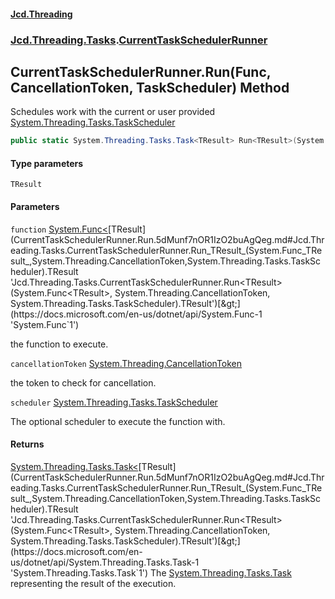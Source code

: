 #### [Jcd.Threading](index.md 'index')
### [Jcd.Threading.Tasks](Jcd.Threading.Tasks.md 'Jcd.Threading.Tasks').[CurrentTaskSchedulerRunner](CurrentTaskSchedulerRunner.md 'Jcd.Threading.Tasks.CurrentTaskSchedulerRunner')

## CurrentTaskSchedulerRunner.Run<TResult>(Func<TResult>, CancellationToken, TaskScheduler) Method

Schedules work with the current or user provided [System.Threading.Tasks.TaskScheduler](https://docs.microsoft.com/en-us/dotnet/api/System.Threading.Tasks.TaskScheduler 'System.Threading.Tasks.TaskScheduler')

```csharp
public static System.Threading.Tasks.Task<TResult> Run<TResult>(System.Func<TResult> function, System.Threading.CancellationToken cancellationToken, System.Threading.Tasks.TaskScheduler? scheduler=null);
```
#### Type parameters

<a name='Jcd.Threading.Tasks.CurrentTaskSchedulerRunner.Run_TResult_(System.Func_TResult_,System.Threading.CancellationToken,System.Threading.Tasks.TaskScheduler).TResult'></a>

`TResult`
#### Parameters

<a name='Jcd.Threading.Tasks.CurrentTaskSchedulerRunner.Run_TResult_(System.Func_TResult_,System.Threading.CancellationToken,System.Threading.Tasks.TaskScheduler).function'></a>

`function` [System.Func&lt;](https://docs.microsoft.com/en-us/dotnet/api/System.Func-1 'System.Func`1')[TResult](CurrentTaskSchedulerRunner.Run.5dMunf7nOR1IzO2buAgQeg.md#Jcd.Threading.Tasks.CurrentTaskSchedulerRunner.Run_TResult_(System.Func_TResult_,System.Threading.CancellationToken,System.Threading.Tasks.TaskScheduler).TResult 'Jcd.Threading.Tasks.CurrentTaskSchedulerRunner.Run<TResult>(System.Func<TResult>, System.Threading.CancellationToken, System.Threading.Tasks.TaskScheduler).TResult')[&gt;](https://docs.microsoft.com/en-us/dotnet/api/System.Func-1 'System.Func`1')

the function to execute.

<a name='Jcd.Threading.Tasks.CurrentTaskSchedulerRunner.Run_TResult_(System.Func_TResult_,System.Threading.CancellationToken,System.Threading.Tasks.TaskScheduler).cancellationToken'></a>

`cancellationToken` [System.Threading.CancellationToken](https://docs.microsoft.com/en-us/dotnet/api/System.Threading.CancellationToken 'System.Threading.CancellationToken')

the token to check for cancellation.

<a name='Jcd.Threading.Tasks.CurrentTaskSchedulerRunner.Run_TResult_(System.Func_TResult_,System.Threading.CancellationToken,System.Threading.Tasks.TaskScheduler).scheduler'></a>

`scheduler` [System.Threading.Tasks.TaskScheduler](https://docs.microsoft.com/en-us/dotnet/api/System.Threading.Tasks.TaskScheduler 'System.Threading.Tasks.TaskScheduler')

The optional scheduler to execute the function with.

#### Returns
[System.Threading.Tasks.Task&lt;](https://docs.microsoft.com/en-us/dotnet/api/System.Threading.Tasks.Task-1 'System.Threading.Tasks.Task`1')[TResult](CurrentTaskSchedulerRunner.Run.5dMunf7nOR1IzO2buAgQeg.md#Jcd.Threading.Tasks.CurrentTaskSchedulerRunner.Run_TResult_(System.Func_TResult_,System.Threading.CancellationToken,System.Threading.Tasks.TaskScheduler).TResult 'Jcd.Threading.Tasks.CurrentTaskSchedulerRunner.Run<TResult>(System.Func<TResult>, System.Threading.CancellationToken, System.Threading.Tasks.TaskScheduler).TResult')[&gt;](https://docs.microsoft.com/en-us/dotnet/api/System.Threading.Tasks.Task-1 'System.Threading.Tasks.Task`1')
The [System.Threading.Tasks.Task](https://docs.microsoft.com/en-us/dotnet/api/System.Threading.Tasks.Task 'System.Threading.Tasks.Task') representing the result of the execution.
